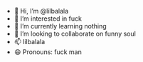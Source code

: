 - 👋 Hi, I’m @lilbalala
- 👀 I’m interested in fuck
- 🌱 I’m currently learning nothing
- 💞️ I’m looking to collaborate on funny soul
- 📫 lilbalala
- 😄 Pronouns: fuck man


<!---
lilbalala/lilbalala is a ✨ special ✨ repository because its `README.md` (this file) appears on your GitHub profile.
You can click the Preview link to take a look at your changes.
--->
